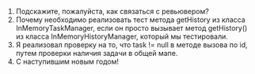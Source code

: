 1. Подскажите, пожалуйста, как связаться с ревьювером? 
2. Почему необходимо реализовать тест метода getHistory
из класса InMemoryTaskManager, если он просто вызывает метод
getHistory() из класса InMemoryHistoryManager, который мы тестировали.
3. Я реализовал проверку на то, что task != null в методе вызова по id,
путем проверки наличия задачи в общей мапе.
4. С наступившим новым годом!